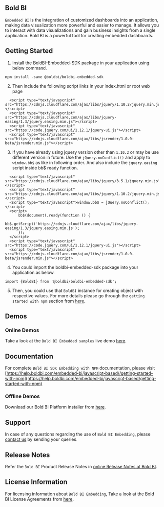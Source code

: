 ## Bold BI

`Embedded BI` is the integration of customized dashboards into an application, making data visualization more powerful and easier to manage. It allows you to interact with data visualizations and gain business insights from a single application. Bold BI is a powerful tool for creating embedded dashboards.

## Getting Started
1. Install the BoldBI-Embedded-SDK package in your application using below command.
```
npm install -save @boldbi/boldbi-embedded-sdk
```
2. Then include the following script links in your index.html or root web page
```
  <script type="text/javascript" src="https://cdnjs.cloudflare.com/ajax/libs/jquery/1.10.2/jquery.min.js"></script>
  <script type="text/javascript" src="https://cdnjs.cloudflare.com/ajax/libs/jquery-easing/1.3/jquery.easing.min.js"></script>
  <script type="text/javascript" src="https://code.jquery.com/ui/1.12.1/jquery-ui.js"></script>
  <script type="text/javascript" src="https://cdnjs.cloudflare.com/ajax/libs/jsrender/1.0.0-beta/jsrender.min.js"></script>
```
3. If you have already using jquery version other than `1.10.2` or may be use different version in future. Use the `jQuery.noConflict()` and apply to `window.bb$` as like in following order. And also include the `jquery.easing` script inside bb$ ready function.
```
  <script type="text/javascript" src="https://cdnjs.cloudflare.com/ajax/libs/jquery/3.5.1/jquery.min.js"></script>
  <script type="text/javascript" src="https://cdnjs.cloudflare.com/ajax/libs/jquery/1.10.2/jquery.min.js"></script>
  <script type="text/javascript">window.bb$ = jQuery.noConflict();</script>
  <script>
      bb$(document).ready(function () {
          bb$.getScript('https://cdnjs.cloudflare.com/ajax/libs/jquery-easing/1.3/jquery.easing.min.js');
      });
  </script>
  <script type="text/javascript" src="https://code.jquery.com/ui/1.12.1/jquery-ui.js"></script>
  <script type="text/javascript" src="https://cdnjs.cloudflare.com/ajax/libs/jsrender/1.0.0-beta/jsrender.min.js"></script>
```
4. You could import the boldbi-embedded-sdk package into your application as below.
```
import {BoldBI} from '@boldbi/boldbi-embedded-sdk';
```
5. Then, you could use that `BoldBI` instance for creating object with respective values. For more details please go through the `getting started with npm` section from [here](https://help.boldbi.com/embedded-bi/javascript-based/getting-started-with-npm/#create-bold-bi-instance).

## Demos

### Online Demos

Take a look at the `Bold BI Embedded samples` live demo [here](https://samples.boldbi.com/embed).

## Documentation

For complete `Bold BI SDK Embedding with NPM` documentation, please visit [https://help.boldbi.com/embedded-bi/javascript-based//getting-started-with-npm](https://help.boldbi.com/embedded-bi/javascript-based/getting-started-with-npm)

### Offline Demos

Download our Bold BI Platform installer from [here](https://www.boldbi.com/embedded/pricing/).

## Support

In case of any questions regarding the use of `Bold BI Embedding`, please [contact us](mailto:support@boldbi.com) by sending your queries.

## Release Notes

Refer the `Bold BI` Product Release Notes in [online Release Notes at Bold BI](https://www.boldbi.com/release-history/).

## License Information

For licensing information about `Bold BI Embedding`, Take a look at the Bold BI License Agreements from [here](https://www.boldbi.com/terms-of-use).